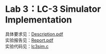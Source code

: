 # Lab 3：LC-3 Simulator Implementation

具体要求见：[Description.pdf](./Description.pdf)  
实验报告见：[Report.pdf](./Report/Report.pdf)  
实验代码见：[lc3sim.c](./Experiment/lc3sim.c)